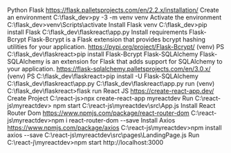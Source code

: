 Python Flask
https://flask.palletsprojects.com/en/2.2.x/installation/
Create an environment
C:\flask_dev>py -3 -m venv venv
Activate the environment
C:\flask_dev>venv\Scripts\activate
Install Flask
venv C:\flask_dev>pip install Flask
C:\flask_dev\flaskreact\app.py
Install requirements
Flask-Bcrypt
Flask-Bcrypt is a Flask extension that provides bcrypt hashing utilities for your application.
https://pypi.org/project/Flask-Bcrypt/
(venv) PS C:\flask_dev\flaskreact>pip install Flask-Bcrypt
Flask-SQLAlchemy
Flask-SQLAlchemy is an extension for Flask that adds support for SQLAlchemy to your application.
https://flask-sqlalchemy.palletsprojects.com/en/3.0.x/
(venv) PS C:\flask_dev\flaskreact>pip install -U Flask-SQLAlchemy
C:\flask_dev\flaskreact\app.py
C:\flask_dev\flaskreact\app.py
run (venv) C:\flask_dev\flaskreact>flask run
React JS
https://create-react-app.dev/
Create Project
C:\react-js>npx create-react-app myreactdev
Run
C:\react-js\myreactdev> npm start
C:\react-js\myreactdev\src\App.js
Install React Router Dom
https://www.npmjs.com/package/react-router-dom
C:\react-js\myreactdev>npm i react-router-dom --save
Install Axios
https://www.npmjs.com/package/axios
C:\react-js\myreactdev>npm install axios --save
C:\react-js\myreactdev\src\pages\LandingPage.js
Run C:\react-j\myreactdev>npm start
http://localhost:3000
